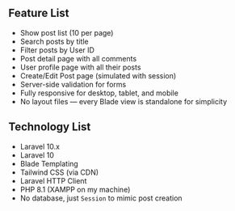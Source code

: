 ## Feature List
- Show post list (10 per page)
- Search posts by title
- Filter posts by User ID
- Post detail page with all comments
- User profile page with all their posts
- Create/Edit Post page (simulated with session)
- Server-side validation for forms
- Fully responsive for desktop, tablet, and mobile
- No layout files — every Blade view is standalone for simplicity


## Technology List
- Laravel 10.x
- Laravel 10
- Blade Templating
- Tailwind CSS (via CDN)
- Laravel HTTP Client
- PHP 8.1 (XAMPP on my machine)
- No database, just `Session` to mimic post creation

